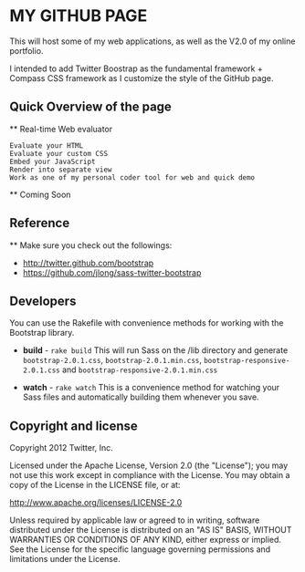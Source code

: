 MY GITHUB PAGE
==============

This will host some of my web applications, as well as the V2.0 of my online portfolio.

I intended to add Twitter Boostrap as the fundamental framework + Compass CSS framework as I customize the style of the GitHub page.

Quick Overview of the page
--------------------------
** Real-time Web evaluator

    Evaluate your HTML
    Evaluate your custom CSS
    Embed your JavaScript
    Render into separate view
    Work as one of my personal coder tool for web and quick demo

** Coming Soon

Reference
---------
** Make sure you check out the followings:

+ http://twitter.github.com/bootstrap
+ https://github.com/jlong/sass-twitter-bootstrap

Developers
----------

You can use the Rakefile with convenience methods for working with the Bootstrap library.

+ **build** - `rake build`
This will run Sass on the /lib directory and generate `bootstrap-2.0.1.css`, `bootstrap-2.0.1.min.css`, `bootstrap-responsive-2.0.1.css` and `bootstrap-responsive-2.0.1.min.css`

+ **watch** - `rake watch`
This is a convenience method for watching your Sass files and automatically building them whenever you save.

Copyright and license
---------------------

Copyright 2012 Twitter, Inc.

Licensed under the Apache License, Version 2.0 (the "License");
you may not use this work except in compliance with the License.
You may obtain a copy of the License in the LICENSE file, or at:

   http://www.apache.org/licenses/LICENSE-2.0

Unless required by applicable law or agreed to in writing, software
distributed under the License is distributed on an "AS IS" BASIS,
WITHOUT WARRANTIES OR CONDITIONS OF ANY KIND, either express or implied.
See the License for the specific language governing permissions and
limitations under the License.
